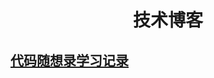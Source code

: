 <div align="center">
    <h1>技术博客</h1>
</div>

<h2><a href="{% post_url tech/2023-11-07-exer-dmxsl %}">代码随想录学习记录</a></h2>


